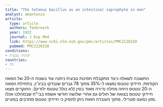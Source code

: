 ```yaml
---
title: "The tetanus bacillus as an intestinal saprophyte in man"
analyst: amantonio
article:
  type: article
  authors: Tenbroeck
  year: 1922
  journal: J Exp Med
  link: https://www.ncbi.nlm.nih.gov/pmc/articles/PMC2128328
  pubmed: PMC2128328
conditions:
- חסינות טבעית
countries:
- סין
---
```


התשובה לשאלה כיצד מתקבלת חסינות טבעית ניתנה עוד בשנות ה-20 של המאה הקודמת. חיידקי טטנוס נמצאו ל-35% מתוך 78 גברים שנבדקו בביג'ין. בתחילת המאה ה-20 טטנוס היתה מחלה נדירה מאוד בסין (לא כולל טטנוס ילודים).
החוקרים מצאו חיידקי טטנוס בצואה של חולים גם אחרי שלושה חודשי אשפוז בבי"ח שבמהלכו אכלו מזון כמעט סטרילי. מתוך העובדה הזאת ניתן להסיק כי חיידקי טטנוס מתרבים במעיים.
